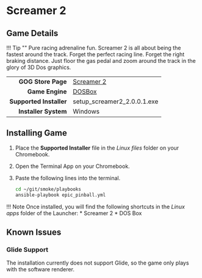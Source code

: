 # Screamer 2

## Game Details

!!! Tip ""
    Pure racing adrenaline fun.  Screamer 2 is all about being the fastest around the track.  Forget the perfect racing line.  Forget the right braking distance.  Just floor the gas pedal and zoom around the track in the glory of 3D Dos graphics.  

|  |  |
|--:|:--|
| **GOG Store Page** | [Screamer 2](https://www.gog.com/game/screamer_2) |
| **Game Engine** | [DOSBox](https://www.dosbox.com/) |
| **Supported Installer** | setup_screamer2_2.0.0.1.exe |
| **Installer System** | Windows |

## Installing Game
1. Place the **Supported Installer** file in the *Linux files* folder on your Chromebook.
1. Open the Terminal App on your Chromebook.
1. Paste the following lines into the terminal.

   ~~~bash
   cd ~/git/smoke/playbooks
   ansible-playbook epic_pinball.yml
   ~~~
!!! Note
    Once installed, you will find the following shortcuts in the *Linux apps* folder of the Launcher:
    * Screamer 2
    * DOS Box

## Known Issues

### Glide Support
The installation currently does not support Glide, so the game only plays with the software renderer.

